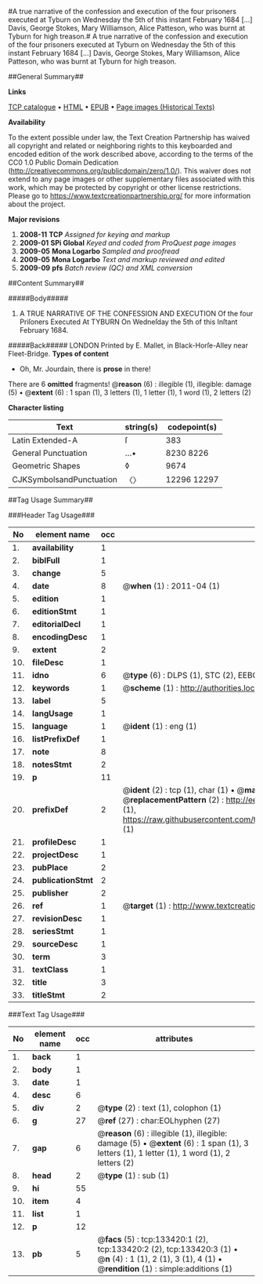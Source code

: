#A true narrative of the confession and execution of the four prisoners executed at Tyburn on Wednesday the 5th of this instant February 1684 [...] Davis, George Stokes, Mary Williamson, Alice Patteson, who was burnt at Tyburn for high treason.#
A true narrative of the confession and execution of the four prisoners executed at Tyburn on Wednesday the 5th of this instant February 1684 [...] Davis, George Stokes, Mary Williamson, Alice Patteson, who was burnt at Tyburn for high treason.

##General Summary##

**Links**

[TCP catalogue](http://www.ota.ox.ac.uk/tcp/)  • 
[HTML](http://tei.it.ox.ac.uk/tcp/Texts-HTML/free/A95/A95090.html)  • 
[EPUB](http://tei.it.ox.ac.uk/tcp/Texts-EPUB/free/A95/A95090.epub) • 
[Page images (Historical Texts)](https://historicaltexts.jisc.ac.uk/eebo-99898083e)

**Availability**

To the extent possible under law, the Text Creation Partnership has waived all copyright and related or neighboring rights to this keyboarded and encoded edition of the work described above, according to the terms of the CC0 1.0 Public Domain Dedication (http://creativecommons.org/publicdomain/zero/1.0/). This waiver does not extend to any page images or other supplementary files associated with this work, which may be protected by copyright or other license restrictions. Please go to https://www.textcreationpartnership.org/ for more information about the project.

**Major revisions**

1. __2008-11__ __TCP__ *Assigned for keying and markup*
1. __2009-01__ __SPi Global__ *Keyed and coded from ProQuest page images*
1. __2009-05__ __Mona Logarbo__ *Sampled and proofread*
1. __2009-05__ __Mona Logarbo__ *Text and markup reviewed and edited*
1. __2009-09__ __pfs__ *Batch review (QC) and XML conversion*

##Content Summary##

#####Body#####

1. A TRUE NARRATIVE OF THE CONFESSION AND EXECUTION Of the four Priſoners Executed At TYBURN On Wedneſday the 5th of this Inſtant February 1684.

#####Back#####
LONDON Printed by E. Mallet, in Black-Horſe-Alley near Fleet-Bridge.
**Types of content**

  * Oh, Mr. Jourdain, there is **prose** in there!

There are 6 **omitted** fragments! 
 @__reason__ (6) : illegible (1), illegible: damage (5)  •  @__extent__ (6) : 1 span (1), 3 letters (1), 1 letter (1), 1 word (1), 2 letters (2)

**Character listing**


|Text|string(s)|codepoint(s)|
|---|---|---|
|Latin Extended-A|ſ|383|
|General Punctuation|…•|8230 8226|
|Geometric Shapes|◊|9674|
|CJKSymbolsandPunctuation|〈〉|12296 12297|

##Tag Usage Summary##

###Header Tag Usage###

|No|element name|occ|attributes|
|---|---|---|---|
|1.|__availability__|1||
|2.|__biblFull__|1||
|3.|__change__|5||
|4.|__date__|8| @__when__ (1) : 2011-04 (1)|
|5.|__edition__|1||
|6.|__editionStmt__|1||
|7.|__editorialDecl__|1||
|8.|__encodingDesc__|1||
|9.|__extent__|2||
|10.|__fileDesc__|1||
|11.|__idno__|6| @__type__ (6) : DLPS (1), STC (2), EEBO-CITATION (1), PROQUEST (1), VID (1)|
|12.|__keywords__|1| @__scheme__ (1) : http://authorities.loc.gov/ (1)|
|13.|__label__|5||
|14.|__langUsage__|1||
|15.|__language__|1| @__ident__ (1) : eng (1)|
|16.|__listPrefixDef__|1||
|17.|__note__|8||
|18.|__notesStmt__|2||
|19.|__p__|11||
|20.|__prefixDef__|2| @__ident__ (2) : tcp (1), char (1)  •  @__matchPattern__ (2) : ([0-9\-]+):([0-9IVX]+) (1), (.+) (1)  •  @__replacementPattern__ (2) : http://eebo.chadwyck.com/downloadtiff?vid=$1&page=$2 (1), https://raw.githubusercontent.com/textcreationpartnership/Texts/master/tcpchars.xml#$1 (1)|
|21.|__profileDesc__|1||
|22.|__projectDesc__|1||
|23.|__pubPlace__|2||
|24.|__publicationStmt__|2||
|25.|__publisher__|2||
|26.|__ref__|1| @__target__ (1) : http://www.textcreationpartnership.org/docs/. (1)|
|27.|__revisionDesc__|1||
|28.|__seriesStmt__|1||
|29.|__sourceDesc__|1||
|30.|__term__|3||
|31.|__textClass__|1||
|32.|__title__|3||
|33.|__titleStmt__|2||


###Text Tag Usage###

|No|element name|occ|attributes|
|---|---|---|---|
|1.|__back__|1||
|2.|__body__|1||
|3.|__date__|1||
|4.|__desc__|6||
|5.|__div__|2| @__type__ (2) : text (1), colophon (1)|
|6.|__g__|27| @__ref__ (27) : char:EOLhyphen (27)|
|7.|__gap__|6| @__reason__ (6) : illegible (1), illegible: damage (5)  •  @__extent__ (6) : 1 span (1), 3 letters (1), 1 letter (1), 1 word (1), 2 letters (2)|
|8.|__head__|2| @__type__ (1) : sub (1)|
|9.|__hi__|55||
|10.|__item__|4||
|11.|__list__|1||
|12.|__p__|12||
|13.|__pb__|5| @__facs__ (5) : tcp:133420:1 (2), tcp:133420:2 (2), tcp:133420:3 (1)  •  @__n__ (4) : 1 (1), 2 (1), 3 (1), 4 (1)  •  @__rendition__ (1) : simple:additions (1)|

